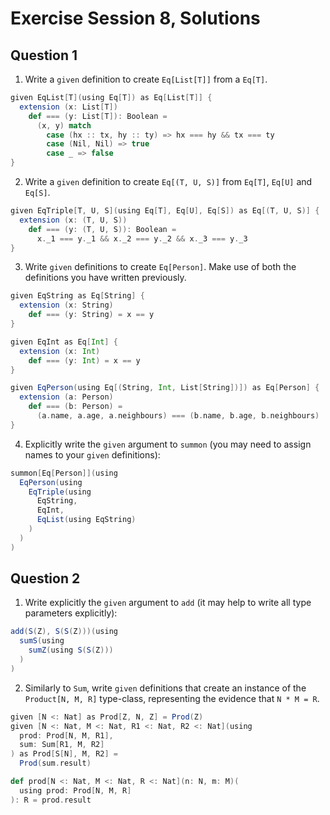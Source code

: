 # Exercise Session 8, Solutions

## Question 1

1. Write a `given` definition to create `Eq[List[T]]` from a `Eq[T]`.

```scala
given EqList[T](using Eq[T]) as Eq[List[T]] {
  extension (x: List[T])
    def === (y: List[T]): Boolean =
      (x, y) match
        case (hx :: tx, hy :: ty) => hx === hy && tx === ty
        case (Nil, Nil) => true
        case _ => false
}
```

2. Write a `given` definition to create `Eq[(T, U, S)]` from `Eq[T]`, `Eq[U]` and `Eq[S]`.

```scala
given EqTriple[T, U, S](using Eq[T], Eq[U], Eq[S]) as Eq[(T, U, S)] {
  extension (x: (T, U, S))
    def === (y: (T, U, S)): Boolean =
      x._1 === y._1 && x._2 === y._2 && x._3 === y._3
}
```

3. Write `given` definitions to create `Eq[Person]`. Make use of both the definitions you have written previously.

```scala
given EqString as Eq[String] {
  extension (x: String)
    def === (y: String) = x == y
}

given EqInt as Eq[Int] {
  extension (x: Int)
    def === (y: Int) = x == y
}

given EqPerson(using Eq[(String, Int, List[String])]) as Eq[Person] {
  extension (a: Person)
    def === (b: Person) =
      (a.name, a.age, a.neighbours) === (b.name, b.age, b.neighbours)
}
```

4. Explicitly write the `given` argument to `summon` (you may need to assign names to your `given` definitions):

```scala
summon[Eq[Person]](using
  EqPerson(using
    EqTriple(using
      EqString,
      EqInt,
      EqList(using EqString)
    )
  )
)
```

## Question 2

1. Write explicitly the `given` argument to `add` (it may help to write all type parameters explicitly):

```scala
add(S(Z), S(S(Z)))(using
  sumS(using
    sumZ(using S(S(Z)))
  )
)
```

2. Similarly to `Sum`, write `given` definitions that create an instance of the
`Product[N, M, R]` type-class, representing the evidence that `N * M = R`.

```scala
given [N <: Nat] as Prod[Z, N, Z] = Prod(Z)
given [N <: Nat, M <: Nat, R1 <: Nat, R2 <: Nat](using
  prod: Prod[N, M, R1],
  sum: Sum[R1, M, R2]
) as Prod[S[N], M, R2] =
  Prod(sum.result)

def prod[N <: Nat, M <: Nat, R <: Nat](n: N, m: M)(
  using prod: Prod[N, M, R]
): R = prod.result
```
